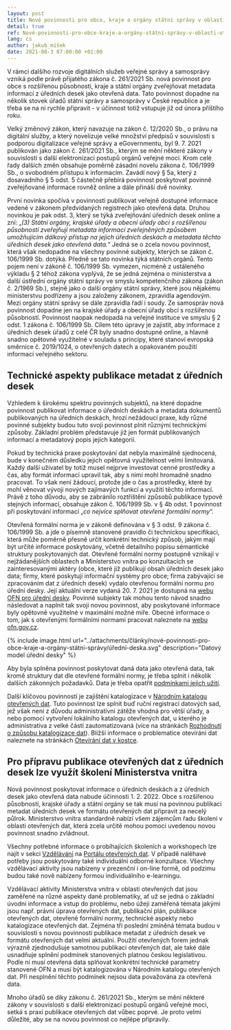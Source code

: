 ```yaml
---
layout: post
title: Nové povinnosti pro obce, kraje a orgány státní správy v oblasti otevřených dat
detail: true
ref: Nové-povinnosti-pro-obce-kraje-a-orgány-státní-správy-v-oblasti-otevřených-dat
lang: cs
author: jakub_míšek
date: 2021-08-3 07:00:00 +01:00
---
```

V rámci dalšího rozvoje digitálních služeb veřejné správy a samosprávy vzniká podle právě přijatého zákona č. 261/2021 Sb. nová povinnost pro obce s rozšířenou působností, kraje a státní orgány zveřejňovat metadata informací z úředních desek jako otevřená data. Tato povinnost dopadne na několik stovek úřadů státní správy a samosprávy v České republice a je třeba se na ni rychle připravit - v účinnost totiž vstupuje již od února příštího roku.


<!--more-->

Velký změnový zákon, který navazuje na zákon č. 12/2020 Sb., o právu na digitální služby, a který novelizuje velké množství předpisů v souvislosti s podporou digitalizace veřejné správy a eGovernmentu, byl 9. 7. 2021 publikován jako zákon č. 261/2021 Sb., kterým se mění některé zákony v souvislosti s další elektronizací postupů orgánů veřejné moci. Krom celé řady dalších změn obsahuje poměrně zásadní novelu zákona č. 106/1999 Sb., o svobodném přístupu k informacím. Zavádí nový § 5a, který z dosavadního § 5 odst. 5 částečně přebírá povinnost poskytovat povinně zveřejňované informace rovněž online a dále přináší dvě novinky.

První novinka spočívá v povinnosti publikovat veřejně dostupné informace vedené v zákonem předvídaných registrech jako otevřená data. Druhou novinkou je pak odst. 3, který se týká zveřejňování úředních desek online a zní: „*(3) Státní orgány, krajské úřady a obecní úřady obcí s rozšířenou působností zveřejňují metadata informací zveřejněných způsobem umožňujícím dálkový přístup na jejich úředních deskách a metadata těchto úředních desek jako otevřená data.*“ Jedná se o zcela novou povinnost, která však nedopadne na všechny povinné subjekty, kterých se zákon č. 106/1999 Sb. dotýká. Předně se tato novinka týká státních orgánů. Tento pojem není v zákoně č. 106/1999 Sb. vymezen, nicméně z ustáleného výkladu § 2 téhož zákona vyplývá, že se jedná zejména o ministerstva a další ústřední orgány státní správy ve smyslu kompetenčního zákona (zákon č. 2/1969 Sb.), stejně jako o další orgány státní správy, které jsou nějakému ministerstvu podřízeny a jsou založeny zákonem, zpravidla agendovým. Mezi orgány státní správy se dále zpravidla řadí i soudy. Ze samospráv nová povinnost dopadne jen na krajské úřady a obecní úřady obcí s rozšířenou působností. Povinnost naopak nedopadá na veřejné instituce ve smyslu § 2 odst. 1 zákona č. 106/1999 Sb. 
Cílem této úpravy je zajistit, aby informace z úředních desek úřadů z celé ČR byly snadno dostupné online, a hlavně snadno opětovně využitelné v souladu s principy, které stanoví evropská směrnice č. 2019/1024, o otevřených datech a opakovaném použití informací veřejného sektoru.

## Technické aspekty publikace metadat z úředních desek

Vzhledem k širokému spektru povinných subjektů, na které dopadne povinnost publikovat informace o úředních deskách a metadata dokumentů publikovaných na úředních deskách, hrozí nežádoucí praxe, kdy různé povinné subjekty budou tuto svoji povinnost plnit různými technickými způsoby. Základní problém představuje již jen formát publikovaných informací a metadatový popis jejich kategorií.

Pokud by technická praxe poskytování dat nebyla maximálně sjednocená, bude v konečném důsledku jejich opětovná využitelnost velmi limitovaná. Každý další uživatel by totiž musel nejprve investovat cenné prostředky a čas, aby formát informací upravil tak, aby s nimi mohl hromadně snadno pracovat. To však není žádoucí, protože jde o čas a prostředky, které by mohl věnovat vývoji nových zajímavých funkcí a využití těchto informací. Právě z toho důvodu, aby se zabránilo roztříštění způsobů publikace typově stejných informací, obsahuje zákon č. 106/1999 Sb. v § 4b odst. 1 povinnost při poskytování informací „*co nejvíce splňovat otevřené formální normy*“.

Otevřená formální norma je v zákoně definována v § 3 odst. 9 zákona č. 106/1999 Sb. a jde o písemně stanovené pravidlo či technickou specifikaci, která může poměrně přesně určit konkrétní technický způsob, jakým mají být určité informace poskytovány, včetně detailního popisu sémantické struktury poskytovaných dat. Otevřené formální normy postupně vznikají v nejžádanějších oblastech a Ministerstvo vnitra po konzultacích se zainteresovanými aktéry (obce, které již publikují obsah úředních desek jako data; firmy, které poskytují informační systémy pro obce; firma zabývající se zpracováním dat z úředních desek) vydalo otevřenou formální normu pro úřední desky. Její aktuální verze vydaná 20. 7. 2021 je dostupná na [webu OFN pro úřední desky][OFN úřední desky]. Povinné subjekty tak mohou tento návod snadno následovat a naplnit tak svoji novou povinnost, aby poskytované informace byly opětovně využitelné v maximální možné míře. Obecné informace o tom, jak s otevřenými formálními normami pracovat naleznete na [webu ofn.gov.cz][ofn.gov.cz]. 

{% include image.html url="../attachments/články/nové-povinnosti-pro-obce-kraje-a-orgány-státní-správy/úřední-deska.svg" description="Datový model úřední desky" %}

Aby byla splněna povinnost poskytovat daná data jako otevřená data, tak kromě struktury dat dle otevřené formální normy, je třeba splnit i několik dalších zákonných požadavků. Data je třeba opatřit [podmínkami jejich užití][podmínky užití].

Další klíčovou povinností je zajištění katalogizace v [Národním katalogu otevřených dat][NKOD]. Tuto povinnost lze splnit buď ruční registrací datových sad, jež však není z důvodu administrativní zátěže vhodná pro větší úřady, a nebo pomocí vytvoření lokálního katalogu otevřených dat, u kterého je administrativa z velké části zautomatizovaná (více na stránkách [Rozhodnutí o způsobu katalogizace dat][rozhodnutí o způsobu katalogizace]). Bližší informace o problematice otevírání dat naleznete na stránkách [Otevírání dat v kostce][otevírání dat v kostce].

## Pro přípravu publikace otevřených dat z úředních desek lze využít školení Ministerstva vnitra

Nová povinnost poskytovat informace o úředních deskách a z úředních desek jako otevřená data nabude účinnosti 1. 2. 2022. Obce s rozšířenou působností, krajské úřady a státní orgány se tak musí na povinnou publikaci metadat úředních desek ve formátu otevřených dat připravit za necelý půlrok. Ministerstvo vnitra standardně nabízí všem zájemcům řadu školení v oblasti otevřených dat, která zcela určitě mohou pomoci uvedenou novou povinnost snadno zvládnout.

Všechny potřebné informace o probíhajících školeních a workshopech  lze najít v sekci [Vzdělávání][POD vzdělávání] na [Portálu otevřených dat][POD]. V případě naléhavé potřeby jsou poskytovány také individuální odborné konzultace. Všechny vzdělávací aktivity jsou nabízeny v prezenční i on-line formě, od podzimu budou také nově nabízeny formou individuálního e-learningu.

Vzdělávací aktivity Ministerstva vnitra v oblasti otevřených dat jsou zaměřené na různé aspekty dané problematiky, ať už se jedná o základní úvodní informace a vstup do problému, nebo úžeji zaměřená témata jakými jsou např. právní úprava otevřených dat, publikační plán, publikace otevřených dat, otevřené formální normy, technické aspekty nebo katalogizace otevřených dat. Zejména tři poslední zmíněná témata budou v souvislosti s novou povinností publikace metadat z úředních desek ve formátu otevřených dat velmi aktuální. Použití otevřených forem jednak výrazně zjednodušuje samotnou publikaci otevřených dat, ale také dále usnadňuje splnění podmínek stanovených  platnou českou legislativou. Podle ní musí otevřená data splňovat konkrétní technické parametry stanovené OFN a musí být katalogizována v Národním katalogu otevřených dat. Při nesplnění těchto podmínek nejsou data považována za otevřená data.

Mnoho úřadů se díky zákonu č. 261/2021 Sb., kterým se mění některé zákony v souvislosti s další elektronizací postupů orgánů veřejné moci, setká s praxí publikace otevřených dat vůbec poprvé. Je proto velmi důležité, aby se na novou povinnost co nejlépe připravily.

    
[OFN úřední desky]: https://ofn.gov.cz/úřední-desky/2021-07-20/ "OFN pro úřední desky"
[ofn.gov.cz]: https://ofn.gov.cz/ "OFN"
[podmínky užití]: https://opendata.gov.cz/cinnost:stanoveni-podminek-uziti "Podmínky užití"
[NKOD]: https://data.gov.cz/datové-sady "NKOD"
[rozhodnutí o způsobu katalogizace]: https://opendata.gov.cz/cinnost:rozhodnuti-o-zpusobu-katalogizace-dat "Rozhodnutí o způsobu katalogizace"
[otevírání dat v kostce]: https://opendata.gov.cz/informace:otevírání-dat-v-kostce "Otevírání dat v kostce"
[POD]: https://data.gov.cz/ "Portál otevřených dat"
[POD vzdělávání]: https://data.gov.cz/vzdělávání/ "Portál otevřených dat - Vzdělávání"
